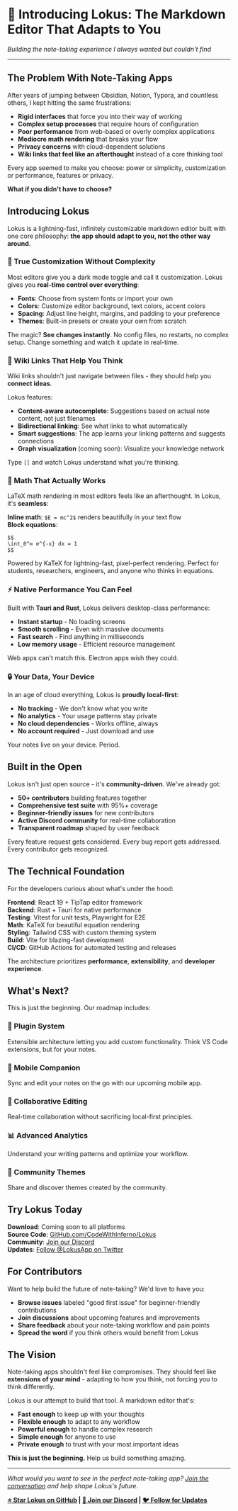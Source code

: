 # 🚀 Introducing Lokus: The Markdown Editor That Adapts to You

*Building the note-taking experience I always wanted but couldn't find*

---

## The Problem With Note-Taking Apps

After years of jumping between Obsidian, Notion, Typora, and countless others, I kept hitting the same frustrations:

- **Rigid interfaces** that force you into their way of working
- **Complex setup processes** that require hours of configuration
- **Poor performance** from web-based or overly complex applications  
- **Mediocre math rendering** that breaks your flow
- **Privacy concerns** with cloud-dependent solutions
- **Wiki links that feel like an afterthought** instead of a core thinking tool

Every app seemed to make you choose: power or simplicity, customization or performance, features or privacy.

**What if you didn't have to choose?**

## Introducing Lokus

Lokus is a lightning-fast, infinitely customizable markdown editor built with one core philosophy: **the app should adapt to you, not the other way around**.

### 🎨 True Customization Without Complexity

Most editors give you a dark mode toggle and call it customization. Lokus gives you **real-time control over everything**:

- **Fonts**: Choose from system fonts or import your own
- **Colors**: Customize editor background, text colors, accent colors
- **Spacing**: Adjust line height, margins, and padding to your preference  
- **Themes**: Built-in presets or create your own from scratch

The magic? **See changes instantly**. No config files, no restarts, no complex setup. Change something and watch it update in real-time.

### 🧠 Wiki Links That Help You Think

Wiki links shouldn't just navigate between files - they should help you **connect ideas**.

Lokus features:
- **Content-aware autocomplete**: Suggestions based on actual note content, not just filenames
- **Bidirectional linking**: See what links to what automatically
- **Smart suggestions**: The app learns your linking patterns and suggests connections
- **Graph visualization** (coming soon): Visualize your knowledge network

Type `[[` and watch Lokus understand what you're thinking.

### 🧮 Math That Actually Works

LaTeX math rendering in most editors feels like an afterthought. In Lokus, it's **seamless**:

**Inline math**: `$E = mc^2$` renders beautifully in your text flow  
**Block equations**: 
```
$$
\int_0^∞ e^{-x} dx = 1
$$
```

Powered by KaTeX for lightning-fast, pixel-perfect rendering. Perfect for students, researchers, engineers, and anyone who thinks in equations.

### ⚡ Native Performance You Can Feel

Built with **Tauri and Rust**, Lokus delivers desktop-class performance:

- **Instant startup** - No loading screens
- **Smooth scrolling** - Even with massive documents  
- **Fast search** - Find anything in milliseconds
- **Low memory usage** - Efficient resource management

Web apps can't match this. Electron apps wish they could.

### 🔒 Your Data, Your Device

In an age of cloud everything, Lokus is **proudly local-first**:

- **No tracking** - We don't know what you write
- **No analytics** - Your usage patterns stay private
- **No cloud dependencies** - Works offline, always
- **No account required** - Just download and use

Your notes live on your device. Period.

## Built in the Open

Lokus isn't just open source - it's **community-driven**. We've already got:

- **50+ contributors** building features together
- **Comprehensive test suite** with 95%+ coverage
- **Beginner-friendly issues** for new contributors  
- **Active Discord community** for real-time collaboration
- **Transparent roadmap** shaped by user feedback

Every feature request gets considered. Every bug report gets addressed. Every contributor gets recognized.

## The Technical Foundation

For the developers curious about what's under the hood:

**Frontend**: React 19 + TipTap editor framework  
**Backend**: Rust + Tauri for native performance  
**Testing**: Vitest for unit tests, Playwright for E2E  
**Math**: KaTeX for beautiful equation rendering  
**Styling**: Tailwind CSS with custom theming system  
**Build**: Vite for blazing-fast development  
**CI/CD**: GitHub Actions for automated testing and releases  

The architecture prioritizes **performance**, **extensibility**, and **developer experience**.

## What's Next?

This is just the beginning. Our roadmap includes:

### 🔌 Plugin System
Extensible architecture letting you add custom functionality. Think VS Code extensions, but for your notes.

### 📱 Mobile Companion
Sync and edit your notes on the go with our upcoming mobile app.

### 👥 Collaborative Editing  
Real-time collaboration without sacrificing local-first principles.

### 📊 Advanced Analytics
Understand your writing patterns and optimize your workflow.

### 🎨 Community Themes
Share and discover themes created by the community.

## Try Lokus Today

**Download**: Coming soon to all platforms  
**Source Code**: [GitHub.com/CodeWithInferno/Lokus](https://github.com/CodeWithInferno/Lokus)  
**Community**: [Join our Discord](https://discord.gg/lokus)  
**Updates**: [Follow @LokusApp on Twitter](https://twitter.com/lokusapp)  

## For Contributors

Want to help build the future of note-taking? We'd love to have you:

- **Browse issues** labeled "good first issue" for beginner-friendly contributions
- **Join discussions** about upcoming features and improvements  
- **Share feedback** about your note-taking workflow and pain points
- **Spread the word** if you think others would benefit from Lokus

## The Vision

Note-taking apps shouldn't feel like compromises. They should feel like **extensions of your mind** - adapting to how you think, not forcing you to think differently.

Lokus is our attempt to build that tool. A markdown editor that's:
- **Fast enough** to keep up with your thoughts
- **Flexible enough** to adapt to any workflow  
- **Powerful enough** to handle complex research
- **Simple enough** for anyone to use
- **Private enough** to trust with your most important ideas

**This is just the beginning.** Help us build something amazing.

---

*What would you want to see in the perfect note-taking app? [Join the conversation](https://github.com/CodeWithInferno/Lokus/discussions) and help shape Lokus's future.*

**[⭐ Star Lokus on GitHub](https://github.com/CodeWithInferno/Lokus) | [💬 Join our Discord](https://discord.gg/lokus) | [🐦 Follow for Updates](https://twitter.com/lokusapp)**